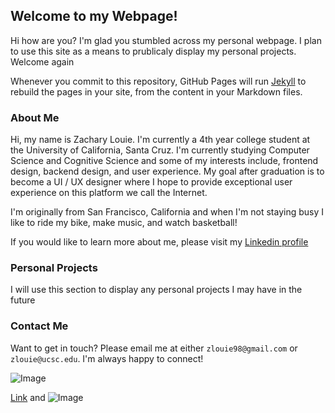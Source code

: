 ## Welcome to my Webpage!

Hi how are you? I'm glad you stumbled across my personal webpage.  I plan to use this site as a means to prublicaly display my personal projects.  Welcome again

Whenever you commit to this repository, GitHub Pages will run [Jekyll](https://jekyllrb.com/) to rebuild the pages in your site, from the content in your Markdown files.

### About Me

Hi, my name is Zachary Louie.  I'm currently a 4th year college student at the University of California, Santa Cruz.  I'm currently studying Computer Science and Cognitive Science and some of my interests include, frontend design, backend design, and user experience.  My goal after graduation is to become a UI / UX designer where I hope to provide exceptional user experience on this platform we call the Internet.  

I'm originally from San Francisco, California and when I'm not staying busy I like to ride my bike, make music, and watch basketball!

If you would like to learn more about me, please visit my [Linkedin profile](https://www.linkedin.com/in/zachary-g-louie-99bb80132/)

### Personal Projects

I will use this section to display any personal projects I may have in the future

### Contact Me

Want to get in touch? Please email me at either `zlouie98@gmail.com` or `zlouie@ucsc.edu`.  I'm always happy to connect!

![Image](https://github.com/ZacharyGLouie/zacharyglouie/blob/gh-pages/images/Me.png)

[Link](url) and ![Image](src)
